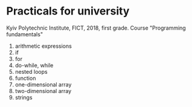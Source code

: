 # Practicals for university
Kyiv Polytechnic Institute, FICT, 2018, first grade.
Course "Programming fundamentals"

1. arithmetic expressions
2. if
3. for
4. do-while, while
5. nested loops
6. function
7. one-dimensional array
8. two-dimensional array
9. strings
